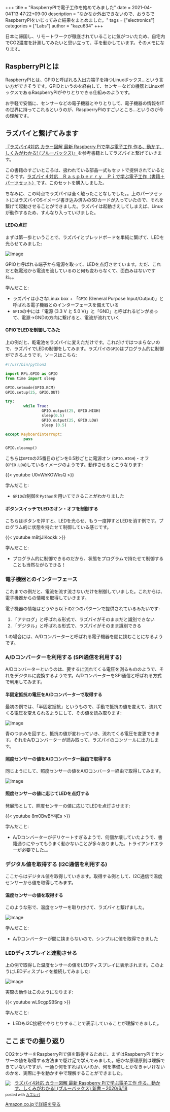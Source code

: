 +++
title = "RaspberryPIで電子工作を始めてみました"
date = 2021-04-04T13:47:22+09:00
description = "なかなか外出できないので、おうちでRaspberryPIをいじってみた結果をまとめました。"
tags = ["electronics"]
categories = ["Labs"]
author = "kazu634"
+++

日本に帰国し、リモートワークが徹底されていることに気がついたため、自宅内でCO2濃度を計測してみたいと思い立って、手を動かしています。そのメモになります。

## RaspberryPIとは
RaspberryPIとは、GPIOと呼ばれる入出力端子を持つLinuxボックス…という言い方ができそうです。GPIOというのを経由して、センサーなどの機器とLinuxボックスであるRaspberryPIがやりとりできる仕組みのようです。

お手軽で安価に、センサーなどの電子機器とやりとりして、電子機器の情報をITの世界に持ってこれるというのが、RaspberryPIのすごいところ…というのが今の理解です。

## ラズパイと繋げてみます
[『ラズパイ4対応 カラー図解 最新 Raspberry Piで学ぶ電子工作 作る、動かす、しくみがわかる! (ブルーバックス)』](https://www.amazon.co.jp/%E3%83%A9%E3%82%BA%E3%83%91%E3%82%A44%E5%AF%BE%E5%BF%9C-Raspberry-Pi%E3%81%A7%E5%AD%A6%E3%81%B6%E9%9B%BB%E5%AD%90%E5%B7%A5%E4%BD%9C-%E4%BD%9C%E3%82%8B%E3%80%81%E5%8B%95%E3%81%8B%E3%81%99%E3%80%81%E3%81%97%E3%81%8F%E3%81%BF%E3%81%8C%E3%82%8F%E3%81%8B%E3%82%8B-%E3%83%96%E3%83%AB%E3%83%BC%E3%83%90%E3%83%83%E3%82%AF%E3%82%B9/dp/4065193397)を参考書籍としてラズパイと繋げていきます。

この書籍のすごいところは、扱われている部品一式もセットで提供されているところです。[ラズパイ４対応　Ｒａｓｐｂｅｒｒｙ　Ｐｉで学ぶ電子工作（書籍＋パーツセット）](https://akizukidenshi.com/catalog/g/gK-15352/)です。このセットを購入しました。

ちなみに、この時点でラズパイは全く触ったことなしでした。。上のパーツセットにはラズパイOSイメージ書き込み済みのSDカードが入っていたので、それを繋げて起動させることができました。ラズパイは起動さえしてしまえば、Linuxが動作するため、すんなり入っていけました。

#### LEDの点灯
まずは第一歩ということで、ラズパイとブレッドボードを単純に繋げて、LEDを光らせてみました:

![Image](https://farm66.staticflickr.com/65535/51058486767_857ab12b88_c.jpg)

GPIOと呼ばれる端子から電源を取って、LEDを点灯させています。ただ、これだと乾電池から電流を流しているのと何も変わらなくて、面白みはないですね。。

学んだこと:

- ラズパイは小さなLinux box + 「`GPIO` (General Purpose Input/Output)」と呼ばれる電子機器とのインターフェースを備えている
- `GPIO`の中には「電源 (3.3 V と 5.0 V)」と「GND」と呼ばれるピンがあって、電源→GNDの方向に繋げると、電流が流れていく

#### GPIOでLEDを制御してみた
上の例だと、乾電池をラズパイに変えただけです。これだけではつまらないので、ラズパイでLEDの制御をしてみます。ラズパイの`GPIO`はプログラム的に制御ができるようです。ソースはこちら:

```python
#!/usr/bin/python3

import RPi.GPIO as GPIO
from time import sleep

GPIO.setmode(GPIO.BCM)
GPIO.setup(25, GPIO.OUT)

try:
        while True:
                GPIO.output(25, GPIO.HIGH)
                sleep(0.5)
                GPIO.output(25, GPIO.LOW)
                sleep (0.5)

except KeyboardInterrupt:
        pass

GPIO.cleanup()
```

こちらは`GPIO`の25番目のピンを0.5秒ごとに電源オン (`GPIO.HIGH`)・オフ (`GPIO.LOW`)しているイメージのようです。動作させるとこうなります:

{{< youtube U0vWhKOWksQ >}}

学んだこと:

- `GPIO`の制御を`Python`を用いてできることがわかりました

#### ボタンスイッチでLEDのオン・オフを制御する
こちらはボタンを押すと、LEDを光らせ、もう一度押すとLEDを消す例です。プログラム的に状態を持たせて制御している感じです。

{{< youtube m8tjJlKoqkk >}}

学んだこと:

- プログラム的に制御できるのだから、状態をプログラムで持たせて制御することも当然ながらできる！

### 電子機器とのインターフェース
これまでの例だと、電流を流す流さないだけを制御していました。これからは、電子機器からの情報を取得していきます。

電子機器の情報はどうやら以下の2つのパターンで提供されているみたいです:

1. 「アナログ」と呼ばれる形式で、ラズパイがそのままだと識別できない
2. 「デジタル」と呼ばれる形式で、ラズパイがそのまま識別できる

1.の場合には、A/Dコンバーターと呼ばれる電子機器を間に挟むことになるようです。

### A/Dコンバーターを利用する (SPI通信を利用する)
A/Dコンバーターというのは、要するに流れてくる電圧を測るもののようで、それをデジタルに変換するようです。A/DコンバーターをSPI通信と呼ばれる方式で利用してみます。

#### 半固定抵抗の電圧をA/Dコンバーターで取得する
最初の例では、「半固定抵抗」というもので、手動で抵抗の値を変えて、流れてくる電圧を変えられるようにして、その値を読み取ります:

![Image](https://farm66.staticflickr.com/65535/51058488412_496ab3a90f_c.jpg)

青のつまみを回すと、抵抗の値が変わっていき、流れてくる電圧を変更できます。それをA/Dコンバーターが読み取って、ラズパイのコンソールに出力します。

#### 照度センサーの値をA/Dコンバーター経由で取得する
同じようにして、照度センサーの値をA/Dコンバーター経由で取得してみます。

![Image](https://farm66.staticflickr.com/65535/51058403726_03e95d6766_c.jpg)

#### 照度センサーの値に応じてLEDを点灯する
発展形として、照度センサーの値に応じてLEDを点灯させます:

{{< youtube 8m0BwBY4jEs >}}

学んだこと:

- A/Dコンバーターがデリケートすぎるようで、何個か壊していたようで、書籍通りにやってもうまく動かないことが多々ありました。トライアンドエラーが必要でした。。

### デジタル値を取得する (I2C通信を利用する)
ここからはデジタル値を取得していきます。取得する例として、I2C通信で温度センサーから値を取得してみます。

#### 温度センサーの値を取得する
このような形で、温度センサーを取り付けて、ラズパイと繋げました。

![Image](https://farm66.staticflickr.com/65535/51057680893_2f634d2f01_c.jpg)

学んだこと:

- A/Dコンバーターが間に挟まらないので、シンプルに値を取得できました

### LEDディスプレイと連動させる
上の例で取得した温度センサーの値をLEDディスプレイに表示されます。このようにLEDディスプレイを接続してみました:

![Image](https://farm66.staticflickr.com/65535/51057679453_f5343ea29e_c.jpg)


実際の動作はこのようになります:

{{< youtube wL9cgpSBSng >}}

学んだこと:

- LEDもI2C接続でやりとりすることで表示していることが理解できました。

## ここまでの振り返り
CO2センサーをRaspberryPIで値を取得するために、まずはRaspberryPIでセンサーの値を取得する方法まで駆け足で学んでみました。細かな原理原則は理解できていないですが、一通り何をすればいいのか、何を準備しとかなきゃいけないのかを、実際に手を動かす中で理解することができました。

<div class="krb-amzlt-box" style="margin-bottom:0px;"><div class="krb-amzlt-image" style="float:left;margin:0px 12px 1px 0px;"><a href="https://www.amazon.co.jp/%E3%83%A9%E3%82%BA%E3%83%91%E3%82%A44%E5%AF%BE%E5%BF%9C-Raspberry-Pi%E3%81%A7%E5%AD%A6%E3%81%B6%E9%9B%BB%E5%AD%90%E5%B7%A5%E4%BD%9C-%E4%BD%9C%E3%82%8B%E3%80%81%E5%8B%95%E3%81%8B%E3%81%99%E3%80%81%E3%81%97%E3%81%8F%E3%81%BF%E3%81%8C%E3%82%8F%E3%81%8B%E3%82%8B-%E3%83%96%E3%83%AB%E3%83%BC%E3%83%90%E3%83%83%E3%82%AF%E3%82%B9/dp/4065193397?&linkCode=li2&tag=simsnes-22&linkId=cb661ca1b13f63a10af0e7c8fc29a61a&language=ja_JP&ref_=as_li_ss_il" target="_blank" rel="nofollow" rel="nofollow"><img border="0" src="//ws-fe.amazon-adsystem.com/widgets/q?_encoding=UTF8&ASIN=4065193397&Format= _SL250_&ID=AsinImage&MarketPlace=JP&ServiceVersion=20070822&WS=1&tag=simsnes-22&language=ja_JP" ></a><img src="https://ir-jp.amazon-adsystem.com/e/ir?t=simsnes-22&language=ja_JP&l=li2&o=9&a=4065193397" width="1" height="1" border="0" alt="" style="border:none !important; margin:0px !important;" /></div><div class="krb-amzlt-info" style="line-height:120%; margin-bottom: 10px"><div class="krb-amzlt-name" style="margin-bottom:10px;line-height:120%"><a href="https://www.amazon.co.jp/%E3%83%A9%E3%82%BA%E3%83%91%E3%82%A44%E5%AF%BE%E5%BF%9C-Raspberry-Pi%E3%81%A7%E5%AD%A6%E3%81%B6%E9%9B%BB%E5%AD%90%E5%B7%A5%E4%BD%9C-%E4%BD%9C%E3%82%8B%E3%80%81%E5%8B%95%E3%81%8B%E3%81%99%E3%80%81%E3%81%97%E3%81%8F%E3%81%BF%E3%81%8C%E3%82%8F%E3%81%8B%E3%82%8B-%E3%83%96%E3%83%AB%E3%83%BC%E3%83%90%E3%83%83%E3%82%AF%E3%82%B9/dp/4065193397?&linkCode=li2&tag=simsnes-22&linkId=cb661ca1b13f63a10af0e7c8fc29a61a&language=ja_JP&ref_=as_li_ss_il" name="amazletlink" target="_blank" rel="nofollow" rel="nofollow">ラズパイ4対応 カラー図解 最新 Raspberry Piで学ぶ電子工作 作る、動かす、しくみがわかる! (ブルーバックス) 新書 – 2020/6/18</a><div class="krb-amzlt-powered-date" style="font-size:80%;margin-top:5px;line-height:120%">posted with <a href="https://kaereba.com/wind/" title="amazlet" target="_blank" rel="nofollow" rel="nofollow">カエレバ</a></div></div><div class="krb-amzlt-detail"></div><div class="krb-amzlt-sub-info" style="float: left;"><div class="krb-amzlt-link" style="margin-top: 5px"><a href="https://www.amazon.co.jp/%E3%83%A9%E3%82%BA%E3%83%91%E3%82%A44%E5%AF%BE%E5%BF%9C-Raspberry-Pi%E3%81%A7%E5%AD%A6%E3%81%B6%E9%9B%BB%E5%AD%90%E5%B7%A5%E4%BD%9C-%E4%BD%9C%E3%82%8B%E3%80%81%E5%8B%95%E3%81%8B%E3%81%99%E3%80%81%E3%81%97%E3%81%8F%E3%81%BF%E3%81%8C%E3%82%8F%E3%81%8B%E3%82%8B-%E3%83%96%E3%83%AB%E3%83%BC%E3%83%90%E3%83%83%E3%82%AF%E3%82%B9/dp/4065193397?&linkCode=li2&tag=simsnes-22&linkId=cb661ca1b13f63a10af0e7c8fc29a61a&language=ja_JP&ref_=as_li_ss_il" name="amazletlink" target="_blank" rel="nofollow" rel="nofollow">Amazon.co.jpで詳細を見る</a></div></div></div><div class="krb-amzlt-footer" style="clear: left"></div></div>